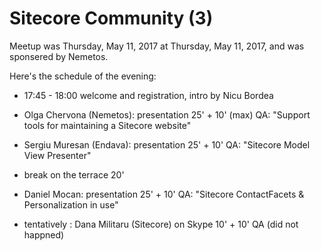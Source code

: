 # Sitecore Community (3)

Meetup was Thursday, May 11, 2017 at Thursday, May 11, 2017, and was sponsered by Nemetos.

Here's the schedule of the evening:

  - 17:45 - 18:00 welcome and registration, intro by Nicu Bordea
  
  - Olga Chervona (Nemetos): presentation 25' + 10' (max) QA: "Support tools for maintaining a Sitecore website"
  
  - Sergiu Muresan (Endava): presentation 25' + 10' QA: "Sitecore Model View Presenter"
  
  - break on the terrace 20'

  - Daniel Mocan: presentation 25' + 10' QA: "Sitecore ContactFacets & Personalization in use"
  
  - tentatively : Dana Militaru (Sitecore) on Skype 10' + 10' QA (did not happned) 
